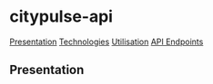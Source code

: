 # citypulse-api

[Presentation](#presentation)
[Technologies](../blob/master/LICENSE)
[Utilisation](../blob/master/LICENSE)
[API Endpoints](../blob/master/LICENSE)


## Presentation

